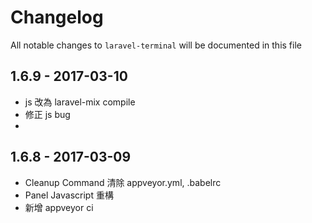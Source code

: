 # Changelog

All notable changes to `laravel-terminal` will be documented in this file

## 1.6.9 - 2017-03-10

- js 改為 laravel-mix compile
- 修正 js bug
- 

## 1.6.8 - 2017-03-09

- Cleanup Command 清除 appveyor.yml, .babelrc
- Panel Javascript 重構
- 新增 appveyor ci
